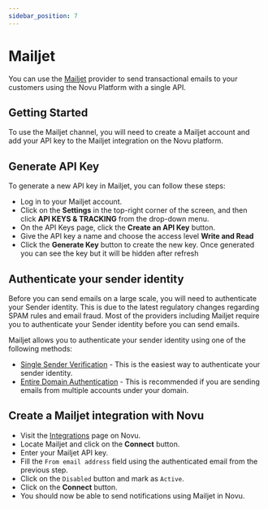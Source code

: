 ```yaml
---
sidebar_position: 7
---
```


# Mailjet

You can use the [Mailjet](https://mailjet.com/) provider to send transactional emails to your customers using the Novu Platform with a single API.

## Getting Started

To use the Mailjet channel, you will need to create a Mailjet account and add your API key to the Mailjet integration on the Novu platform.

## Generate API Key

To generate a new API key in Mailjet, you can follow these steps:

- Log in to your Mailjet account.
- Click on the **Settings** in the top-right corner of the screen, and then click **API KEYS & TRACKING** from the drop-down menu.
- On the API Keys page, click the **Create an API Key** button.
- Give the API key a name and choose the access level **Write and Read**
- Click the **Generate Key** button to create the new key. Once generated you can see the key but it will be hidden after refresh

## Authenticate your sender identity

Before you can send emails on a large scale, you will need to authenticate your Sender identity. This is due to the latest regulatory changes regarding SPAM rules and email fraud. Most of the providers including Mailjet require you to authenticate your Sender identity before you can send emails.

Mailjet allows you to authenticate your sender identity using one of the following methods:

- [Single Sender Verification](https://dev.mailjet.com/email/guides/senders-and-domains/#sender-validation) - This is the easiest way to authenticate your sender identity.
- [Entire Domain Authentication](https://dev.mailjet.com/email/guides/senders-and-domains/#spf-and-dkim-validation) - This is recommended if you are sending emails from multiple accounts under your domain.

## Create a Mailjet integration with Novu

- Visit the [Integrations](https://web.novu.co/integrations) page on Novu.
- Locate Mailjet and click on the **Connect** button.
- Enter your Mailjet API key.
- Fill the `From email address` field using the authenticated email from the previous step.
- Click on the `Disabled` button and mark as `Active`.
- Click on the **Connect** button.
- You should now be able to send notifications using Mailjet in Novu.
